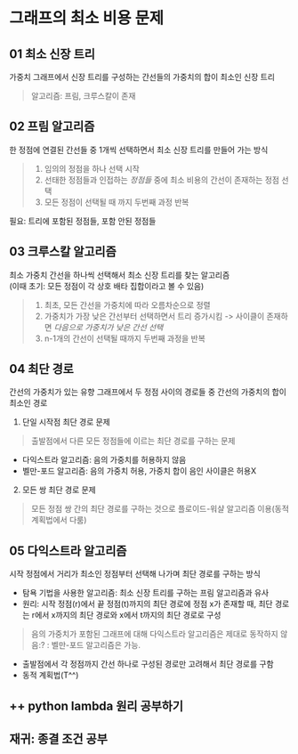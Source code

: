 # 그래프의 최소 비용 문제
## 01 최소 신장 트리
가중치 그래프에서 신장 트리를 구성하는 간선들의 가중치의 합이 최소인 신장 트리  
> 알고리즘: 프림, 크루스칼이 존재

## 02 프림 알고리즘
한 정점에 연결된 간선들 중 1개씩 선택하면서 최소 신장 트리를 만들어 가는 방식
> 1. 임의의 정점을 하나 선택 시작
> 2. 선태한 정점들과 인접하는 *정점들* 중에 최소 비용의 간선이 존재하는 정점 선택
> 3. 모든 정점이 선택될 때 까지 두번째 과정 반복

필요: 트리에 포함된 정점들, 포함 안된 정점들

## 03 크루스칼 알고리즘
최소 가중치 간선을 하나씩 선택해서 최소 신장 트리를 찾는 알고리즘  
(이때 초기: 모든 정점이 각 상호 배타 집합이라고 볼 수 있음)
> 1. 최초, 모든 간선을 가중치에 따라 오름차순으로 정렬
> 2. 가중치가 가장 낮은 간선부터 선택하면서 트리 증가시킴
-> 사이클이 존재하면 *다음으로 가중치가 낮은 간선 선택*
> 3. n-1개의 간선이 선택될 때까지 두번째 과정을 반복

## 04 최단 경로
간선의 가중치가 있는 유향 그래프에서 두 정점 사이의 경로들 중 간선의 가중치의 합이 최소인 경로
1. 단일 시작점 최단 경로 문제
> 출발점에서 다른 모든 정점들에 이르는 최단 경로를 구하는 문제
- 다익스트라 알고리즘: 음의 가중치를 허용하지 않음
- 벨만-포드 알고리즘: 음의 가중치 허용, 가중치 합이 음인 사이클은 허용X

2. 모든 쌍 최단 경로 문제
> 모든 정점 쌍 간의 최단 경로를 구하는 것으로 플로이드-워샬 알고리즘 이용(동적계획법에서 다룸)

## 05 다익스트라 알고리즘
시작 정점에서 거리가 최소인 정점부터 선택해 나가며 최단 경로를 구하는 방식
- 탐욕 기법을 사용한 알고리즘: 최소 신장 트리를 구하는 프림 알고리즘과 유사
- 원리: 시작 정점(r)에서 끝 정점(t)까지의 최단 경로에 정점 x가 존재할 때, 최단 경로는 r에서 x까지의 최단 경로와 x에서 t까지의 최단 경로로 구성

> 음의 가중치가 포함된 그래프에 대해 다익스트라 알고리즘은 제대로 동작하지 않음:?
: 벨만-포드 알고리즘은 가능.
- 출발점에서 각 정점까지 간선 하나로 구성된 경로만 고려해서 최단 경로를 구함
- 동적 계획법(T^^)


## ++ python lambda 원리 공부하기
## 재귀: 종결 조건 공부
## 